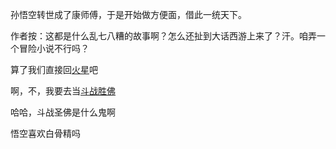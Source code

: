 孙悟空转世成了康师傅，于是开始做方便面，借此一统天下。

作者按：这都是什么乱七八糟的故事啊？怎么还扯到大话西游上来了？汗。咱弄一个冒险小说不行吗？

算了我们直接回[火星](../火星情报局/火星情报局.md)吧

啊，不，我要去当[斗战胜佛](../斗战胜佛/斗战胜佛.md)

哈哈，斗战圣佛是什么鬼啊

悟空喜欢白骨精吗
